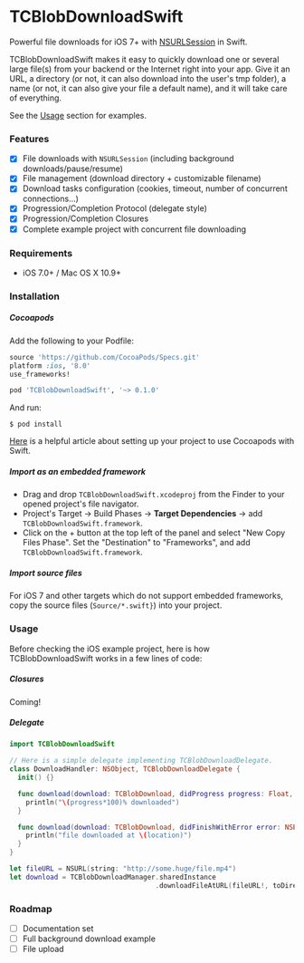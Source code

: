# TCBlobDownloadSwift

Powerful file downloads for iOS 7+ with [NSURLSession][nsurlsession-url] in Swift.

TCBlobDownloadSwift makes it easy to quickly download one or several large file(s) from your backend or the Internet right into your app. Give it an URL, a directory (or not, it can also download into the user's tmp folder), a name (or not, it can also give your file a default name), and it will take care of everything.

See the [Usage](#usage) section for examples.

### Features

- [x] File downloads with `NSURLSession` (including background downloads/pause/resume)
- [x] File management (download directory + customizable filename)
- [x] Download tasks configuration (cookies, timeout, number of concurrent connections...)
- [x] Progression/Completion Protocol (delegate style)
- [x] Progression/Completion Closures
- [x] Complete example project with concurrent file downloading

### Requirements

- iOS 7.0+ / Mac OS X 10.9+

### Installation

##### Cocoapods

Add the following to your Podfile:

```ruby
source 'https://github.com/CocoaPods/Specs.git'
platform :ios, '8.0'
use_frameworks!

pod 'TCBlobDownloadSwift', '~> 0.1.0'
```

And run:

```
$ pod install
```

[Here][cocoapod-swift-help] is a helpful article about setting up your project to use Cocoapods with Swift.

##### Import as an embedded framework

- Drag and drop `TCBlobDownloadSwift.xcodeproj` from the Finder to your opened project's file navigator.
- Project's Target -> Build Phases -> **Target Dependencies** -> add `TCBlobDownloadSwift.framework`.
- Click on the + button at the top left of the panel and select "New Copy Files Phase". Set the "Destination" to "Frameworks", and add `TCBlobDownloadSwift.framework`.

##### Import source files

For iOS 7 and other targets which do not support embedded frameworks, copy the source files (`Source/*.swift}`) into your project.

### Usage

Before checking the iOS example project, here is how TCBlobDownloadSwift works in a few lines of code:

##### Closures

Coming!

##### Delegate

```swift
import TCBlobDownloadSwift

// Here is a simple delegate implementing TCBlobDownloadDelegate.
class DownloadHandler: NSObject, TCBlobDownloadDelegate {
  init() {}

  func download(download: TCBlobDownload, didProgress progress: Float, totalBytesWritten: Int64, totalBytesExpectedToWrite: Int64) {
    println("\(progress*100)% downloaded")
  }

  func download(download: TCBlobDownload, didFinishWithError error: NSError?, atLocation location: NSURL?) {
    println("file downloaded at \(location)")
  }
}

let fileURL = NSURL(string: "http://some.huge/file.mp4")
let download = TCBlobDownloadManager.sharedInstance
                                    .downloadFileAtURL(fileURL!, toDirectory: nil, withName: nil, andDelegate: DownloadHandler())
```

### Roadmap

- [ ] Documentation set
- [ ] Full background download example
- [ ] File upload

[nsurlsession-url]: https://developer.apple.com/library/ios/documentation/Foundation/Reference/NSURLSession_class/

[cocoapods-url]: http://cocoapods.org/

[cocoapod-swift-help]: http://swiftalicio.us/2014/11/using-cocoapods-from-swift/
